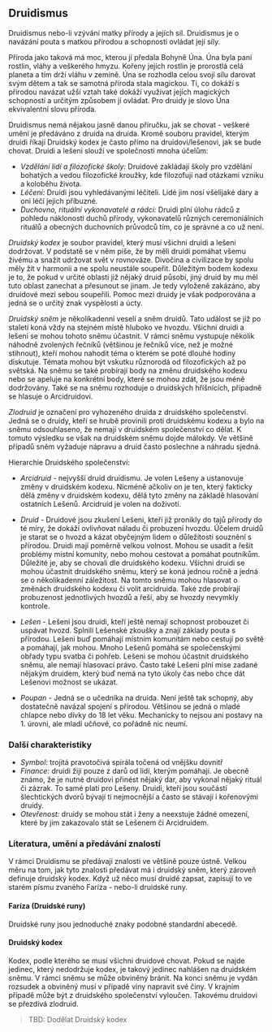 ## Druidismus

Druidismus nebo-li vzývání matky přírody a jejích sil. Druidismus je o navázání pouta s matkou přírodou a schopnosti ovládat její síly.

Příroda jako taková má moc, kterou jí předala Bohyně Úna. Úna byla paní rostlin, vláhy a veškerého hmyzu. Kořeny jejích rostlin je prorostlá celá planeta a tím drží vláhu v zemině. Úna se rozhodla celou svojí sílu darovat svým dětem a tak se samotná příroda stala magickou. Ti, co dokáží s přírodou navázat užší vztah také dokáží využívat jejích magických schopností a určitým způsobem jí ovládat. Pro druidy je slovo Úna ekvivalentní slovu příroda.

Druidismus nemá nějakou jasně danou příručku, jak se chovat - veškeré umění je předáváno z druida na druida. Kromě souboru pravidel, kterým druidi říkají Druidský kodex je často přímo na druidovi/lešenovi, jak se bude chovat. Druidi a lešeni slouží ve společnosti mnoha účelům:

- *Vzdělání lidí a filozofické školy:* Druidové zakládají školy pro vzdělání bohatých a vedou filozofické kroužky, kde filozofují nad otázkami vzniku a koloběhu života.
- *Léčení:* Druidi jsou vyhledávanými léčiteli. Lidé jim nosí všelijaké dary a oni léčí jejich příbuzné.
- *Duchovno, rituální vykonavatelé a rádci:* Druidi plní úlohu rádců z pohledu náklonosti duchů přírody, vykonavatelů různých ceremoniálních rituálů a obecných duchovních průvodců tím, co je správné a co už není.

*Druidský kodex* je soubor pravidel, který musí všichni druidi a lešeni dodržovat. V podstatě se v něm píše, že by měli druidi pomáhat všemu živému a snažit udržovat svět v rovnováze. Divočina a civilizace by spolu měly žít v harmonii a ne spolu neustále soupeřit. Důležitým bodem kodexu je to, že pokud v určité oblasti již nějaký druid působí, jiný druid by mu měl tuto oblast zanechat a přesunout se jinam. Je tedy vyloženě zakázáno, aby druidové mezi sebou soupeřili. Pomoc mezi druidy je však podporována a jedná se o určitý znak vyspělosti a úcty.

*Druidský sněm* je několikadenní veselí a sněm druidů. Tato událost se již po staletí koná vždy na stejném místě hluboko ve hvozdu. Všichni druidi a lešeni se mohou tohoto sněmu účastnit. V rámci sněmu vystupuje několik náhodně zvolených řečníků (většinou je řečníků více, než je možné stihnout), kteří mohou nahodit téma o kterém se poté dlouhé hodiny diskutuje. Témata mohou být vskutku různorodá od filozofických až po světská. Na sněmu se také probírají body na změnu druidského kodexu nebo se apeluje na konkrétní body, které se mohou zdát, že jsou méně dodržovány. Také se na sněmu rozhoduje o druidských hříšnících, případně se hlasuje o Arcidruidovi.

*Zlodruid* je označení pro vyhozeného druida z druidského společenství. Jedná se o druidy, kteří se hrubě provinili proti druidskému kodexu a bylo na sněmu odsouhlaseno, že nemají v druidském společenství co dělat. K tomuto výsledku se však na druidském sněmu dojde málokdy. Ve většině případů sněm vyžaduje nápravu a druid často poslechne a náhradu sjedná.

Hierarchie Druidského společenství:

- *Arcidruid* - nejvyšší druid druidismu. Je volen Lešeny a ustanovuje změny v druidském kodexu. Nicméně ačkoliv on je ten, který fakticky dělá změny v druidském kodexu, dělá tyto změny na základě hlasování ostatních Lešenů. Arcidruid je volen na doživotí.

- *Druid* - Druidové jsou zkušení Lešeni, kteří již pronikly do tajů přírody do té míry, že dokáží ovlivňovat náladu či probuzení hvozdu. Účelem druidů je starat se o hvozd a kázat obyčejným lidem o důležitosti souznění s přírodou. Druidi mají poměrně velkou volnost. Mohou se usadit a řešit problémy místní komunity, nebo mohou cestovat a pomáhat poutníkům. Důležité je, aby se chovali dle druidského kodexu. Všichni druidi se mohou účastnit druidského sněmu, který se koná jednou ročně a jedná se o několikadenní záležitost. Na tomto sněmu mohou hlasovat o změnách druidského kodexu či volit arcidruida. Také zde probírají probuzenost jednotlivých hvozdů a řeší, aby se hvozdy nevymkly kontrole. 

- *Lešen* - Lešeni jsou druidi, kteří ještě nemají schopnost probouzet či uspávat hvozd. Splnili Lešenské zkoušky a znají základy pouta s přírodou. Lešeni buď pomáhají místním komunitám nebo cestují po světě a pomáhají, jak mohou. Mnoho Lešenů pomáhá se společenskými obřady typu svatba či pohřeb. Lešeni se mohou účastnit druidského sněmu, ale nemají hlasovací právo. Často také Lešeni plní mise zadané nějakým druidem, který buď nemá na tyto úkoly čas nebo chce dát Lešenovi možnost se ukázat.

- *Poupan* - Jedná se o učedníka na druida. Není ještě tak schopný, aby dostatečně navázal spojení s přírodou. Většinou se jedná o mladé chlapce nebo dívky do 18 let věku. Mechanicky to nejsou ani postavy na 1. úrovni, ale mladí učňové, co pořádně nic neumí.

### Další charakteristiky

- *Symbol:* trojitá pravotočivá spirála točená od vnějšku dovnitř
- *Finance:* druidi žijí pouze z darů od lidí, kterým pomáhají. Je obecně známo, že je nutné druidovi přinést nějaký dar, aby vykonal nějaký rituál či zázrak. To samé platí pro Lešeny. Druidi, kteří jsou součástí šlechtických dvorů bývají ti nejmocnější a často se stávají i kořenovými druidy.
- *Otevřenost:* druidy se mohou stát i ženy a neexstuje žádné omezení, které by jim zakazovalo stát se Lešenem či Arcidruidem.

### Literatura, umění a předávání znalostí

V rámci Druidismu se předávají znalosti ve většině pouze ústně. Velkou měru na tom, jak tyto znalosti předávat má i druidský sněm, který zároveň definuje druidský kodex. Když už něco musí druidé zapsat, zapisují to ve starém písmu zvaného Faríza - nebo-li druidské runy.

#### Faríza (Druidské runy)

Druidské runy jsou jednoduché znaky podobné standardní abecedě.

#### Druidský kodex

Kodex, podle kterého se musí všichni druidové chovat. Pokud se najde jedinec, který nedodržuje kodex, je takový jedinec nahlášen na druidském sněmu. V rámci sněmu se může obviněný bránit. Na konci sněmu je vydán rozsudek a obviněný musí v případě viny napravit své činy. V krajním případě může být z druidského společenství vyloučen. Takovému druidovi se přezdívá zlodruid.

> TBD: Dodělat Druidský kodex
